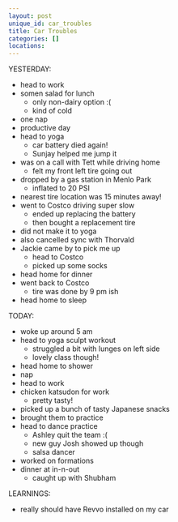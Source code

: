 ```yaml
---
layout: post
unique_id: car_troubles
title: Car Troubles
categories: []
locations: 
---
```


YESTERDAY:
* head to work
* somen salad for lunch
  * only non-dairy option :(
  * kind of cold
* one nap
* productive day
* head to yoga
  * car battery died again!
  * Sunjay helped me jump it
* was on a call with Tett while driving home
  * felt my front left tire going out
* dropped by a gas station in Menlo Park
  * inflated to 20 PSI
* nearest tire location was 15 minutes away!
* went to Costco driving super slow
  * ended up replacing the battery
  * then bought a replacement tire
* did not make it to yoga
* also cancelled sync with Thorvald
* Jackie came by to pick me up
  * head to Costco
  * picked up some socks
* head home for dinner
* went back to Costco
  * tire was done by 9 pm ish
* head home to sleep

TODAY:
* woke up around 5 am
* head to yoga sculpt workout
  * struggled a bit with lunges on left side
  * lovely class though!
* head home to shower
* nap
* head to work
* chicken katsudon for work
  * pretty tasty!
* picked up a bunch of tasty Japanese snacks
* brought them to practice
* head to dance practice
  * Ashley quit the team :(
  * new guy Josh showed up though
  * salsa dancer
* worked on formations
* dinner at in-n-out
  * caught up with Shubham

LEARNINGS:
* really should have Revvo installed on my car
